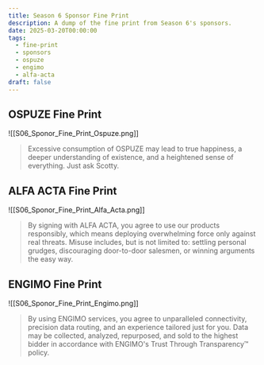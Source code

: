 ```yaml
---
title: Season 6 Sponsor Fine Print
description: A dump of the fine print from Season 6's sponsors.
date: 2025-03-20T00:00:00
tags:
  - fine-print
  - sponsors
  - ospuze
  - engimo
  - alfa-acta
draft: false
---
```

## OSPUZE Fine Print

![[S06_Sponor_Fine_Print_Ospuze.png]]

>Excessive consumption of OSPUZE may lead to true happiness, a deeper understanding of existence, and a heightened sense of everything. Just ask Scotty.

## ALFA ACTA Fine Print

![[S06_Sponor_Fine_Print_Alfa_Acta.png]]

>By signing with ALFA ACTA, you agree to use our products responsibly, which means deploying overwhelming force only against real threats. Misuse includes, but is not limited to: settling personal grudges, discouraging door-to-door salesmen, or winning arguments the easy way.

## ENGIMO Fine Print

![[S06_Sponor_Fine_Print_Engimo.png]]

>By using ENGIMO services, you agree to unparalleled connectivity, precision data routing, and an experience tailored just for you. Data may be collected, analyzed, repurposed, and sold to the highest bidder in accordance with ENGIMO's Trust Through Transparency™ policy.